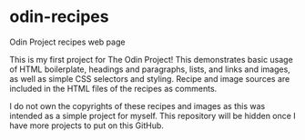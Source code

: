 # odin-recipes

Odin Project recipes web page

This is my first project for The Odin Project! This demonstrates basic usage of HTML boilerplate, headings and paragraphs, lists, and links and images, as well as simple CSS selectors and styling. Recipe and image sources are included in the HTML files of the recipes as comments.

I do not own the copyrights of these recipes and images as this was intended as a simple project for myself. This repository will be hidden once I have more projects to put on this GitHub.
